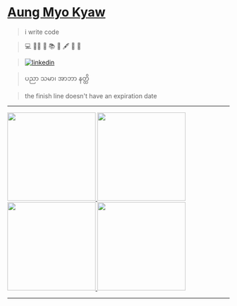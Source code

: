 # [Aung Myo Kyaw](https://www.aungmyokyaw.com)

> i write code

> 💻 🧘‍♂️ 📝 📚 📖 🖋️ 🎸 🌼

> [![linkedin](https://img.shields.io/badge/LinkedIn-0077B5?style=for-the-badge&logo=linkedin&logoColor=white)](https://www.linkedin.com/in/aungmyokyaw/)

> ပညာ သမာ၊ အာဘာ နတ္ထိ

> the finish line doesn't have an expiration date
 


---



<div>
  <a href="https://youtu.be/TEwJvCZBX3Q" target="_blank">
    <img src="https://song.link/_next/image?url=https%3A%2F%2Fi.scdn.co%2Fimage%2Fab67616d0000b2731fc19139031cb56d9dac330f&w=3840&q=75" height="200" >
  </a>
  <a href="https://youtu.be/TtZoqNu7cas" target="_blank">
    <img src="https://song.link/_next/image?url=https%3A%2F%2Fi.scdn.co%2Fimage%2Fab67616d0000b27341647e802dee6c8dbbd750bd&w=3840&q=75" height="200" >
  </a>
  <a href="https://youtu.be/7dcNG6-5O2o" target="_blank">
    <img src="https://song.link/_next/image?url=https%3A%2F%2Fi.scdn.co%2Fimage%2Fab67616d0000b27308b2458b4cf6ada68a09c262&w=3840&q=75" height="200" >
  </a>
  <a href="https://youtu.be/QGJuMBdaqIw" target="_blank">
    <img src="https://img.youtube.com/vi/QGJuMBdaqIw/0.jpg" height="200" width="200" >
  </a>
</div>


---



